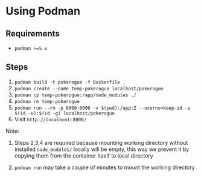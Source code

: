 # Using Podman

## Requirements

* `podman >=5.x`

## Steps

1. `podman build -t pokerogue -f Dockerfile .`
2. `podman create --name temp-pokerogue localhost/pokerogue`
3. `podman cp temp-pokerogue:/app/node_modules ./`
4. `podman rm temp-pokerogue`
5. `podman run --rm -p 8000:8000 -v $(pwd):/app:Z --userns=keep-id -u $(id -u):$(id -g) localhost/pokerogue`
6. Visit `http://localhost:8000/`

Note: 

1. Steps 2,3,4 are required because mounting working directory without installed `node_modules/` locally will be empty,
this way we prevent it by copying them from the container itself to local directory

2. `podman run` may take a couple of minutes to mount the working directory